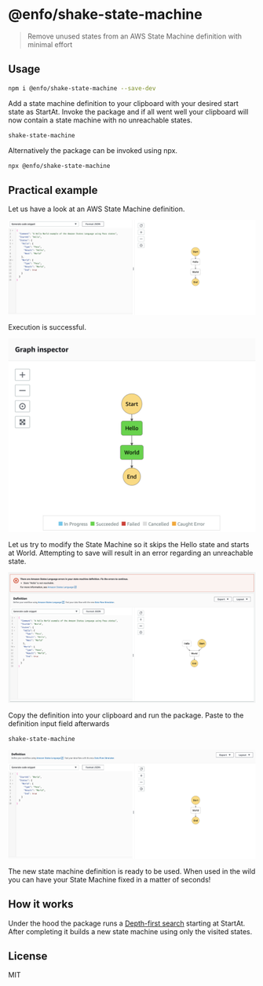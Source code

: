 # @enfo/shake-state-machine

> Remove unused states from an AWS State Machine definition with minimal effort

## Usage

```sh
npm i @enfo/shake-state-machine --save-dev
```

Add a state machine definition to your clipboard with your desired start state as StartAt. Invoke the package and if all went well your clipboard will now contain a state machine with no unreachable states.

```sh
shake-state-machine
```

Alternatively the package can be invoked using npx.

```sh
npx @enfo/shake-state-machine
```

## Practical example

Let us have a look at an AWS State Machine definition.

![Hello World State Machine](https://github.com/enfogroup/shake-state-machine/blob/master/media/helloworld.png)

Execution is successful.

![Successful execution](https://github.com/enfogroup/shake-state-machine/blob/master/media/execution.png)

Let us try to modify the State Machine so it skips the Hello state and starts at World. Attempting to save will result in an error regarding an unreachable state.

![State "Hello" is not reachable](https://github.com/enfogroup/shake-state-machine/blob/master/media/broken.png)

Copy the definition into your clipboard and run the package. Paste to the definition input field afterwards

```sh
shake-state-machine
```

![Just World](https://github.com/enfogroup/shake-state-machine/blob/master/media/fixed.png)

The new state machine definition is ready to be used. When used in the wild you can have your State Machine fixed in a matter of seconds!

## How it works

Under the hood the package runs a [Depth-first search](https://en.wikipedia.org/wiki/Depth-first_search) starting at StartAt. After completing it builds a new state machine using only the visited states.

## License

MIT
